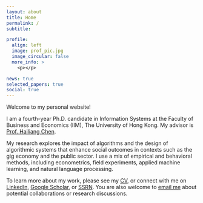 ```yaml
---
layout: about
title: Home
permalink: /
subtitle:

profile:
  align: left
  image: prof_pic.jpg
  image_circular: false
  more_info: >
    <p></p>

news: true
selected_papers: true
social: true
---
```


Welcome to my personal website!

I am a fourth-year Ph.D. candidate in Information Systems at the Faculty of Business and Economics (IIM), The University of Hong Kong. My advisor is [Prof. Hailiang Chen](https://www.hkubs.hku.hk/people/hailiang-chen/).

My research explores the impact of algorithms and the design of algorithmic systems that enhance social outcomes in contexts such as the gig economy and the public sector. I use a mix of empirical and behavioral methods, including econometrics, field experiments, applied machine learning, and natural language processing.

To learn more about my work, please see my [CV](/cv/), or connect with me on [LinkedIn](https://www.linkedin.com/in/miao-y-86a492118/), [Google Scholar](https://scholar.google.com/citations?user=Psa2zHcAAAAJ), or [SSRN](https://papers.ssrn.com/sol3/cf_dev/AbsByAuth.cfm?per_id=4796013). You are also welcome to [email me](mailto:miaoyu@connect.hku.hk) about potential collaborations or research discussions.
